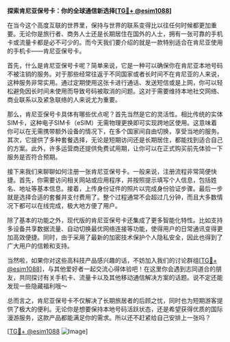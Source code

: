 **探索肯尼亚保号卡：你的全球通信新选择[[TG💪+ @esim1088](https://t.me/s/esim1088)]**

在当今这个高度互联的世界里，保持与世界的联系变得比以往任何时候都更加重要。无论你是旅行者、商务人士还是长期居住在国外的人士，拥有一张可靠的手机卡或流量卡都是必不可少的。而今天我们要介绍的就是一款特别适合在肯尼亚使用的手机卡——肯尼亚保号卡。

首先，什么是肯尼亚保号卡呢？简单来说，它是一种可以确保你在肯尼亚本地号码不被注销的服务。对于那些经常往返于不同国家或者长时间不在肯尼亚的人来说，这种服务非常实用。通过定期使用这张卡进行通话、发送短信或是上网，你可以轻松避免因长时间未使用而导致号码被取消的问题。这对于需要维持本地社交网络、商业联系以及紧急联络的人来说尤为重要。

那么，肯尼亚保号卡具体有哪些优点呢？首先当然是它的灵活性。相比传统的实体SIM卡，这种电子SIM卡（eSIM）无需物理更换即可实现跨地区使用。这意味着你可以在无需携带额外设备的情况下，在多个国家间自由切换，享受当地的服务。其次，它提供了多种套餐选择，无论是短期访问还是长期居住，都能找到适合自己的方案。此外，许多运营商还提供免费试用期，让你可以在正式购买前先体验一下服务是否符合预期。

接下来我们来聊聊如何注册一张肯尼亚保号卡。一般来说，注册流程非常简便快捷。首先，你需要访问相关网站或应用程序，并按照提示填写个人信息，包括姓名、地址等基本信息。接着，上传身份证件的照片以完成身份验证步骤。最后一步就是选择合适的套餐并支付费用了。整个过程通常不会超过几分钟，而且大多数情况下都可以在线完成，极大地方便了用户。

除了基本的功能之外，现代版的肯尼亚保号卡还集成了更多智能化特性。比如支持多设备共享数据流量、自动切换最优网络连接等功能，使得用户的日常通讯变得更加高效便捷。同时，由于采用了最新的加密技术保护个人隐私安全，因此也得到了广大用户的信赖和支持。

当然啦，如果你对这些高科技产品感兴趣的话，不妨加入我们的讨论群组[[TG💪+ @esim1088](https://t.me/s/esim1088)]，与其他爱好者一起交流心得体验吧！在这里你会遇到志同道合的朋友，共同探讨有关手机卡、流量卡以及其他移动通信解决方案的话题。说不定还能发现一些隐藏福利哦～

总而言之，肯尼亚保号卡不仅解决了长期旅居者的后顾之忧，同时也为短期游客提供了极大的便利。无论你是想要保持本地号码活跃状态，还是希望获得优质的国际漫游服务，这款产品都能满足你的需求。所以还不赶紧给自己安排上一张吗？

[[TG💪+ @esim1088](https://t.me/s/esim1088) ![Image](https://i.postimg.cc/4NQfJmqS/Snipaste-2025-05-13-00-14-12.png)]